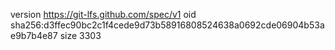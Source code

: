 version https://git-lfs.github.com/spec/v1
oid sha256:d3ffec90bc2c1f4cede9d73b58916808524638a0692cde06904b53ae9b7b4e87
size 3303
